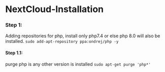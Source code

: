 # NextCloud-Installation
### Step 1: 
  Adding repositories for php, install only php7.4 or else php 8.0 will also be installed.
  ```sudo add-apt-repository ppa:ondrej/php -y```
#### Step 1.1:
  purge php is any other version is installed
  ```sudo apt-get purge 'php*'```
